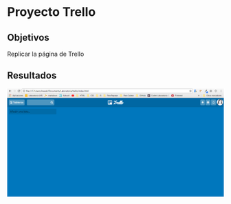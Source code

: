 # Proyecto Trello

## Objetivos

 Replicar la página de Trello
## Resultados

 ![Proyecto Nuestras Coders](assets/imgs/results/result.png "Nuestras Coders")
